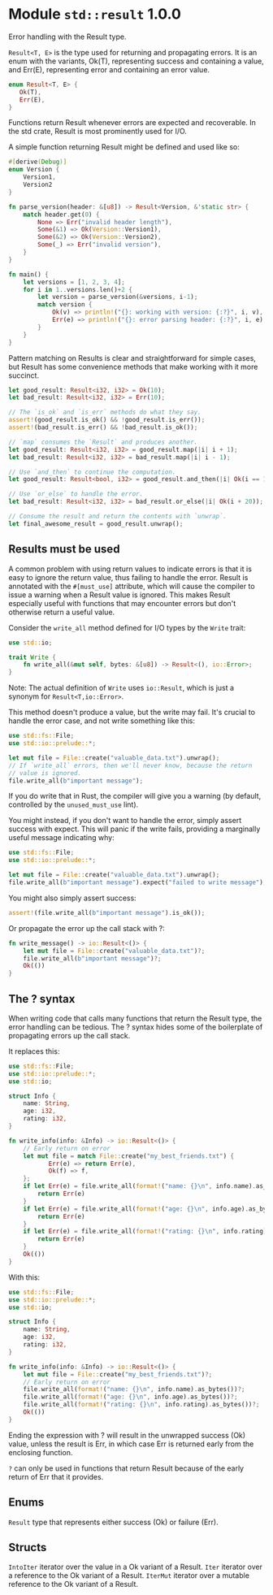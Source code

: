 # Module `std::result` 1.0.0

Error handling with the Result type.

`Result<T, E>` is the type used for returning and propagating errors.
It is an enum with the variants, Ok(T), representing success and containing a 
value, and Err(E), representing error and containing an error value.

```rust
enum Result<T, E> {
   Ok(T),
   Err(E),
}
```

Functions return Result whenever errors are expected and recoverable.
In the std crate, Result is most prominently used for I/O.


A simple function returning Result might be defined and used like so:

```rust
#[derive(Debug)]
enum Version {
    Version1,
    Version2
}

fn parse_version(header: &[u8]) -> Result<Version, &'static str> {
    match header.get(0) {
        None => Err("invalid header length"),
        Some(&1) => Ok(Version::Version1),
        Some(&2) => Ok(Version::Version2),
        Some(_) => Err("invalid version"),
    }
}

fn main() {
    let versions = [1, 2, 3, 4];
    for i in 1..versions.len()+2 {
        let version = parse_version(&versions, i-1);
        match version {
            Ok(v) => println!("{}: working with version: {:?}", i, v),
            Err(e) => println!("{}: error parsing header: {:?}", i, e),
        }
    }
}
```


Pattern matching on Results is clear and straightforward for simple cases, but 
Result has some convenience methods that make working with it more succinct.

```rust
let good_result: Result<i32, i32> = Ok(10);
let bad_result: Result<i32, i32> = Err(10);

// The `is_ok` and `is_err` methods do what they say.
assert!(good_result.is_ok() && !good_result.is_err());
assert!(bad_result.is_err() && !bad_result.is_ok());

// `map` consumes the `Result` and produces another.
let good_result: Result<i32, i32> = good_result.map(|i| i + 1);
let bad_result: Result<i32, i32> = bad_result.map(|i| i - 1);

// Use `and_then` to continue the computation.
let good_result: Result<bool, i32> = good_result.and_then(|i| Ok(i == 11));

// Use `or_else` to handle the error.
let bad_result: Result<i32, i32> = bad_result.or_else(|i| Ok(i + 20));

// Consume the result and return the contents with `unwrap`.
let final_awesome_result = good_result.unwrap();
```


## Results must be used

A common problem with using return values to indicate errors is that it is easy 
to ignore the return value, thus failing to handle the error. Result is annotated
with the `#[must_use]` attribute, which will cause the compiler to issue a 
warning when a Result value is ignored. This makes Result especially useful with 
functions that may encounter errors but don't otherwise return a useful value.

Consider the `write_all` method defined for I/O types by the `Write` trait:

```rust
use std::io;

trait Write {
    fn write_all(&mut self, bytes: &[u8]) -> Result<(), io::Error>;
}
```

Note: The actual definition of `Write` uses `io::Result`,
which is just a synonym for `Result<T,io::Error>`.

This method doesn't produce a value, but the write may fail.
It's crucial to handle the error case, and not write something like this:

```rust
use std::fs::File;
use std::io::prelude::*;

let mut file = File::create("valuable_data.txt").unwrap();
// If `write_all` errors, then we'll never know, because the return
// value is ignored.
file.write_all(b"important message");
```

If you do write that in Rust, the compiler will give you a 
warning (by default, controlled by the `unused_must_use` lint).

You might instead, if you don't want to handle the error, simply assert success 
with expect. This will panic if the write fails, providing a marginally useful 
message indicating why:

```rust
use std::fs::File;
use std::io::prelude::*;

let mut file = File::create("valuable_data.txt").unwrap();
file.write_all(b"important message").expect("failed to write message");
```

You might also simply assert success:

```rust
assert!(file.write_all(b"important message").is_ok());
```

Or propagate the error up the call stack with ?:

```rust
fn write_message() -> io::Result<()> {
    let mut file = File::create("valuable_data.txt")?;
    file.write_all(b"important message")?;
    Ok(())
}
```


## The ? syntax

When writing code that calls many functions that return the Result type, the 
error handling can be tedious. The ? syntax hides some of the boilerplate of 
propagating errors up the call stack.

It replaces this:

```rust
use std::fs::File;
use std::io::prelude::*;
use std::io;

struct Info {
    name: String,
    age: i32,
    rating: i32,
}

fn write_info(info: &Info) -> io::Result<()> {
    // Early return on error
    let mut file = match File::create("my_best_friends.txt") {
           Err(e) => return Err(e),
           Ok(f) => f,
    };
    if let Err(e) = file.write_all(format!("name: {}\n", info.name).as_bytes()) {
        return Err(e)
    }
    if let Err(e) = file.write_all(format!("age: {}\n", info.age).as_bytes()) {
        return Err(e)
    }
    if let Err(e) = file.write_all(format!("rating: {}\n", info.rating).as_bytes()) {
        return Err(e)
    }
    Ok(())
}
```

With this:

```rust
use std::fs::File;
use std::io::prelude::*;
use std::io;

struct Info {
    name: String,
    age: i32,
    rating: i32,
}

fn write_info(info: &Info) -> io::Result<()> {
    let mut file = File::create("my_best_friends.txt")?;
    // Early return on error
    file.write_all(format!("name: {}\n", info.name).as_bytes())?;
    file.write_all(format!("age: {}\n", info.age).as_bytes())?;
    file.write_all(format!("rating: {}\n", info.rating).as_bytes())?;
    Ok(())
}
```

Ending the expression with ? will result in the unwrapped success (Ok) value, 
unless the result is Err, in which case Err is returned early from the enclosing
function.

`?` can only be used in functions that return Result because of the early return
of Err that it provides.



## Enums
`Result`   type that represents either success (Ok) or failure (Err).


## Structs
`IntoIter` iterator over the value in a Ok variant of a Result.
`Iter`     iterator over a reference to the Ok variant of a Result.
`IterMut`  iterator over a mutable reference to the Ok variant of a Result.

